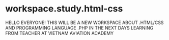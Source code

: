 # workspace.study.html-css
HELLO EVERYONE! THIS WILL BE A NEW WORKSPACE ABOUT .HTML/CSS AND PROGRAMMING LANGUAGE .PHP IN THE NEXT DAYS LEARNING FROM TEACHER AT VIETNAM AVIATION ACADEMY
